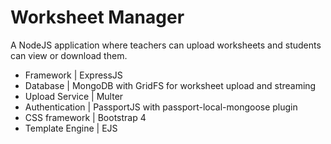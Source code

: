 <h1>Worksheet Manager</h1>

<p>A NodeJS application where teachers can upload worksheets and students can view or download them.</p> 

<ul>
    <li>Framework       |  ExpressJS</li>
    <li>Database        |  MongoDB with GridFS for worksheet upload and streaming</li>
    <li>Upload Service  |  Multer</li>
    <li>Authentication  |  PassportJS with passport-local-mongoose plugin</li>
    <li>CSS framework   |  Bootstrap 4</li>
    <li>Template Engine |  EJS</li>
</ul>